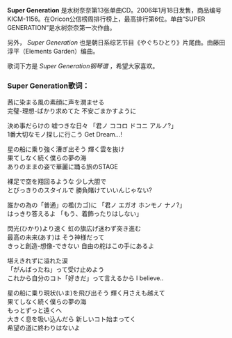 

**Super Generation**
是水树奈奈第13张单曲CD。2006年1月18日发售，商品编号KICM-1156。在Oricon公信榜周排行榜上，最高排行第6位。单曲“SUPER
GENERATION”是水树奈奈第一次作曲。

  
另外， _Super Generation_ 也是朝日系综艺节目《やぐちひとり》片尾曲。由藤田淳平（Elements Garden）编曲。

  
歌词下方是 _Super Generation钢琴谱_ ，希望大家喜欢。

### Super Generation歌词：

茜に染まる風の素顔に声を潤ませる  
完璧-理想-ばかり求めてた 不安ごまかすように

決め事だらけの 嘘つきな日々 「君ノ ココロ ドコニ アルノ?」  
1番大切なモノ探しに行こう Get Dream...!

星の船に乗り強く漕ぎ出そう 輝く雲を抜け  
果てしなく続く僕らの夢の海  
ありのままの姿で華麗に踊る旅のSTAGE

裸足で空を翔回るような 少し大胆で  
とびっきりのスタイルで 勝負賭けていいんじゃない?

誰かの為の「普通」の檻(カゴ)に 「君ノ エガオ ホンモノ ナノ?」  
はっきり答えるよ 「もう、着飾ったりはしない」

閃光(ひかり)より速く 虹の旗広げ迷わず突き進む  
最高の未来(あす)は そう神様だって  
きっと創造-想像-できない 自由の舵はこの手にあるよ

堪えきれずに溢れた涙  
「がんばったね」って受け止めよう  
これから自分のコト「好きだ」って言えるから I believe..

星の船に乗り現状(いま)を飛び出そう 輝く月さえも越えて  
果てしなく続く僕らの夢の海  
もっとずっと遠くへ  
大きく息を吸い込んだら 新しいコト始まってく  
希望の道に終わりはないよ

